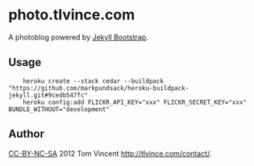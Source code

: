 # photo.tlvince.com

A photoblog powered by [Jekyll Bootstrap][jb].

## Usage

        heroku create --stack cedar --buildpack "https://github.com/markpundsack/heroku-buildpack-jekyll.git#9cedb547fc"
        heroku config:add FLICKR_API_KEY="xxx" FLICKR_SECRET_KEY="xxx" BUNDLE_WITHOUT="development"

## Author

[CC-BY-NC-SA][cc] 2012 Tom Vincent <http://tlvince.com/contact/>.

  [jb]: http://jekyllbootstrap.com
  [cc]: http://creativecommons.org/licenses/by-nc-sa/3.0/
